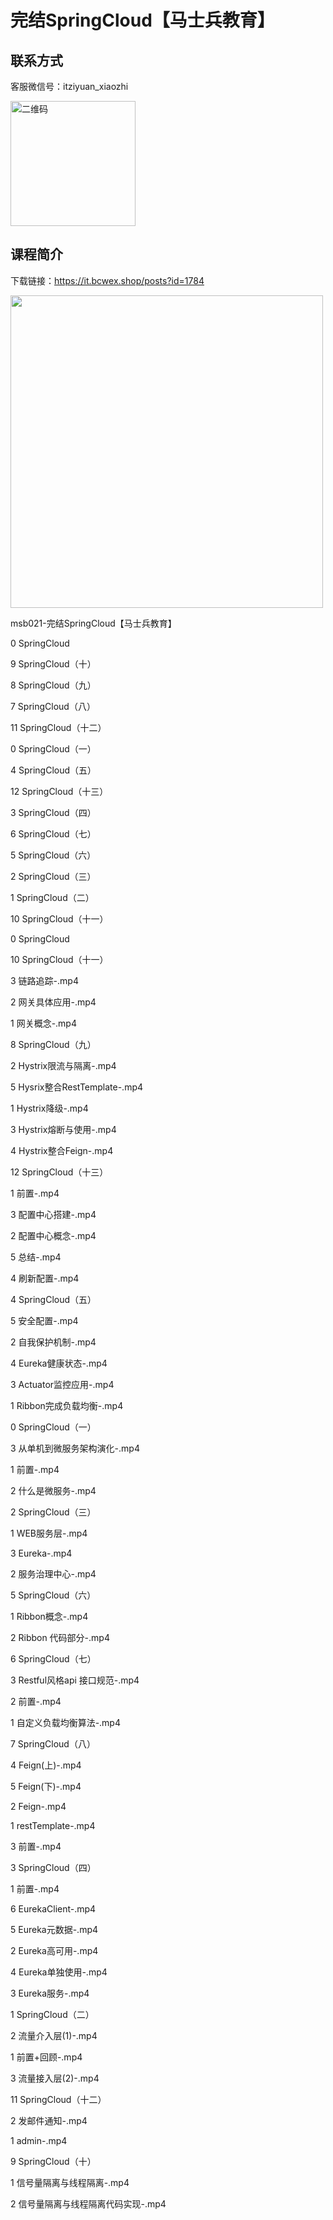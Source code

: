 # 完结SpringCloud【马士兵教育】

## 联系方式

客服微信号：itziyuan_xiaozhi

<img src="https://ziyuanyun.oss-cn-guangzhou.aliyuncs.com/common/20240614073449/666b82192834a.jpg" width="200" height="200" alt="二维码">

## 课程简介

下载链接：https://it.bcwex.shop/posts?id=1784

<img src="https://ziyuanyun.oss-cn-guangzhou.aliyuncs.com/yun/20240515183533/66448ff595e45.jpg" width="500" alt="">

  msb021-完结SpringCloud【马士兵教育】

 0 SpringCloud

 9 SpringCloud（十）

 8 SpringCloud（九）

 7 SpringCloud（八）

 11 SpringCloud（十二）

 0 SpringCloud（一）

 4 SpringCloud（五）

 12 SpringCloud（十三）

 3 SpringCloud（四）

 6 SpringCloud（七）

 5 SpringCloud（六）

 2 SpringCloud（三）

 1 SpringCloud（二）

 10 SpringCloud（十一）

 0 SpringCloud

 10 SpringCloud（十一）

 3 链路追踪-.mp4

 2 网关具体应用-.mp4

 1 网关概念-.mp4

 8 SpringCloud（九）

 2 Hystrix限流与隔离-.mp4

 5 Hysrix整合RestTemplate-.mp4

 1 Hystrix降级-.mp4

 3 Hystrix熔断与使用-.mp4

 4 Hystrix整合Feign-.mp4

 12 SpringCloud（十三）

 1 前置-.mp4

 3 配置中心搭建-.mp4

 2 配置中心概念-.mp4

 5 总结-.mp4

 4 刷新配置-.mp4

 4 SpringCloud（五）

 5 安全配置-.mp4

 2 自我保护机制-.mp4

 4 Eureka健康状态-.mp4

 3 Actuator监控应用-.mp4

 1 Ribbon完成负载均衡-.mp4

 0 SpringCloud（一）

 3 从单机到微服务架构演化-.mp4

 1 前置-.mp4

 2 什么是微服务-.mp4

 2 SpringCloud（三）

 1 WEB服务层-.mp4

 3 Eureka-.mp4

 2 服务治理中心-.mp4

 5 SpringCloud（六）

 1 Ribbon概念-.mp4

 2 Ribbon 代码部分-.mp4

 6 SpringCloud（七）

 3 Restful风格api 接口规范-.mp4

 2 前置-.mp4

 1 自定义负载均衡算法-.mp4

 7 SpringCloud（八）

 4 Feign(上)-.mp4

 5 Feign(下)-.mp4

 2 Feign-.mp4

 1 restTemplate-.mp4

 3 前置-.mp4

 3 SpringCloud（四）

 1 前置-.mp4

 6 EurekaClient-.mp4

 5 Eureka元数据-.mp4

 2 Eureka高可用-.mp4

 4 Eureka单独使用-.mp4

 3 Eureka服务-.mp4

 1 SpringCloud（二）

 2 流量介入层(1)-.mp4

 1 前置+回顾-.mp4

 3 流量接入层(2)-.mp4

 11 SpringCloud（十二）

 2 发邮件通知-.mp4

 1 admin-.mp4

 9 SpringCloud（十）

 1 信号量隔离与线程隔离-.mp4

 2 信号量隔离与线程隔离代码实现-.mp4

  